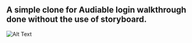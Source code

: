## A simple clone for Audiable login walkthrough done without the use of storyboard. 
![Alt Text](https://media.giphy.com/media/NT20WUBjm2tIye3LMy/giphy.gif)



